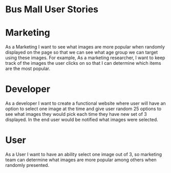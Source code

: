 
# Bus Mall User Stories


# Marketing

  As a Marketing I want to see what images are more popular when randomly displayed on the page so that we can see what age group we can target using these images. For example, As a marketing researcher, I want to keep track of the images the user clicks on so that I can determine which items are the most popular.

# Developer
  As a developer I want to create a functional website where user will have an option to select one image at the time and give user random 25 options to see what images they would pick each time they have new set of 3 displayed. In the end user would be notified what images were selected.

# User
  As a User I want to have an ability select one image out of 3, so marketing team can determine what images are more popular among others when randomly presented.
